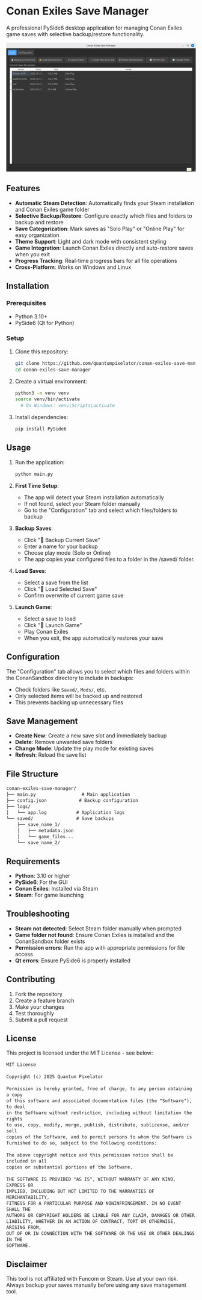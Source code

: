 # Conan Exiles Save Manager

A professional PySide6 desktop application for managing Conan Exiles game saves with selective backup/restore functionality.

![Screenshot](screenshot.png)

## Features

- **Automatic Steam Detection**: Automatically finds your Steam installation and Conan Exiles game folder
- **Selective Backup/Restore**: Configure exactly which files and folders to backup and restore
- **Save Categorization**: Mark saves as "Solo Play" or "Online Play" for easy organization
- **Theme Support**: Light and dark mode with consistent styling
- **Game Integration**: Launch Conan Exiles directly and auto-restore saves when you exit
- **Progress Tracking**: Real-time progress bars for all file operations
- **Cross-Platform**: Works on Windows and Linux

## Installation

### Prerequisites
- Python 3.10+
- PySide6 (Qt for Python)

### Setup
1. Clone this repository:
   ```bash
   git clone https://github.com/quantumpixelator/conan-exiles-save-manager.git
   cd conan-exiles-save-manager
   ```

2. Create a virtual environment:
   ```bash
   python3 -m venv venv
   source venv/bin/activate
     # On Windows: venv\Scripts\activate
   ```

3. Install dependencies:
   ```bash
   pip install PySide6
   ```

## Usage

1. Run the application:
   ```bash
   python main.py
   ```

2. **First Time Setup**:
   - The app will detect your Steam installation automatically
   - If not found, select your Steam folder manually
   - Go to the "Configuration" tab and select which files/folders to backup

3. **Backup Saves**:
   - Click "💾 Backup Current Save"
   - Enter a name for your backup
   - Choose play mode (Solo or Online)
   - The app copies your configured files to a folder in the /saved/ folder.

4. **Load Saves**:
   - Select a save from the list
   - Click "📂 Load Selected Save"
   - Confirm overwrite of current game save

5. **Launch Game**:
   - Select a save to load
   - Click "🚀 Launch Game"
   - Play Conan Exiles
   - When you exit, the app automatically restores your save

## Configuration

The "Configuration" tab allows you to select which files and folders within the ConanSandbox directory to include in backups:

- Check folders like `Saved/`, `Mods/`, etc.
- Only selected items will be backed up and restored
- This prevents backing up unnecessary files

## Save Management

- **Create New**: Create a new save slot and immediately backup
- **Delete**: Remove unwanted save folders
- **Change Mode**: Update the play mode for existing saves
- **Refresh**: Reload the save list

## File Structure

```
conan-exiles-save-manager/
├── main.py                 # Main application
├── config.json            # Backup configuration
├── logs/
│   └── app.log           # Application logs
└── saved/                # Save backups
    ├── save_name_1/
    │   ├── metadata.json
    │   └── game_files...
    └── save_name_2/
```

## Requirements

- **Python**: 3.10 or higher
- **PySide6**: For the GUI
- **Conan Exiles**: Installed via Steam
- **Steam**: For game launching

## Troubleshooting

- **Steam not detected**: Select Steam folder manually when prompted
- **Game folder not found**: Ensure Conan Exiles is installed and the ConanSandbox folder exists
- **Permission errors**: Run the app with appropriate permissions for file access
- **Qt errors**: Ensure PySide6 is properly installed

## Contributing

1. Fork the repository
2. Create a feature branch
3. Make your changes
4. Test thoroughly
5. Submit a pull request

## License

This project is licensed under the MIT License - see below:

```
MIT License

Copyright (c) 2025 Quantum Pixelator

Permission is hereby granted, free of charge, to any person obtaining a copy
of this software and associated documentation files (the "Software"), to deal
in the Software without restriction, including without limitation the rights
to use, copy, modify, merge, publish, distribute, sublicense, and/or sell
copies of the Software, and to permit persons to whom the Software is
furnished to do so, subject to the following conditions:

The above copyright notice and this permission notice shall be included in all
copies or substantial portions of the Software.

THE SOFTWARE IS PROVIDED "AS IS", WITHOUT WARRANTY OF ANY KIND, EXPRESS OR
IMPLIED, INCLUDING BUT NOT LIMITED TO THE WARRANTIES OF MERCHANTABILITY,
FITNESS FOR A PARTICULAR PURPOSE AND NONINFRINGEMENT. IN NO EVENT SHALL THE
AUTHORS OR COPYRIGHT HOLDERS BE LIABLE FOR ANY CLAIM, DAMAGES OR OTHER
LIABILITY, WHETHER IN AN ACTION OF CONTRACT, TORT OR OTHERWISE, ARISING FROM,
OUT OF OR IN CONNECTION WITH THE SOFTWARE OR THE USE OR OTHER DEALINGS IN THE
SOFTWARE.
```

## Disclaimer

This tool is not affiliated with Funcom or Steam. Use at your own risk. Always backup your saves manually before using any save management tool.